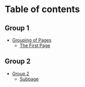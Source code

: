 # Table of contents

## Group 1

* [Grouping of Pages](README.md)
  * [The First Page](group-1/grouping-of-pages/readme.md)

## Group 2

* [Group 2](group-2/group-2/README.md)
  * [Subpage](group-2/group-2/subpage.md)
